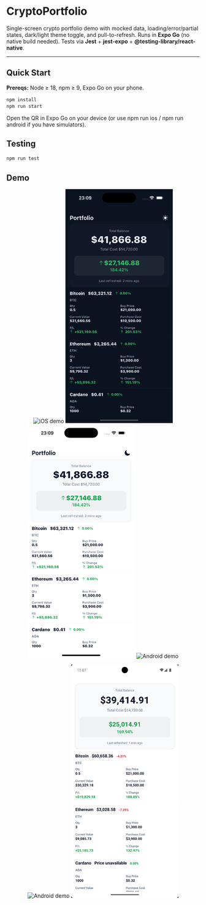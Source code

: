 # CryptoPortfolio

Single-screen crypto portfolio demo with mocked data, loading/error/partial states, dark/light theme toggle, and pull-to-refresh.
Runs in **Expo Go** (no native build needed). Tests via **Jest** + **jest-expo** + **@testing-library/react-native**.

---

## Quick Start

**Prereqs:** Node ≥ 18, npm ≥ 9, Expo Go on your phone.

```bash
npm install
npm run start
```

Open the QR in Expo Go on your device
(or use npm run ios / npm run android if you have simulators).

## Testing

```bash
npm run test
```

## Demo

<p align="center">
  <img src="docs/demo-ios.gif" width="320" alt="iOS demo" />
   <img src="docs/ios-1.png" width="280" alt="iOS header" />
  <img src="docs/ios-2.png" width="280" alt="iOS list" />
  <img src="docs/demo-android.gif" width="320" alt="Android demo" />
</p>

<p align="center">
  <img src="docs/demo-android.gif" width="320" alt="Android demo" />
  <img src="docs/android-screenshot.png" width="280" alt="Android screenshot" />
</p>
